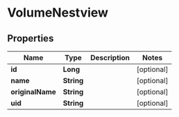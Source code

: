 # VolumeNestview

## Properties
Name | Type | Description | Notes
------------ | ------------- | ------------- | -------------
**id** | **Long** |  |  [optional]
**name** | **String** |  |  [optional]
**originalName** | **String** |  |  [optional]
**uid** | **String** |  |  [optional]
